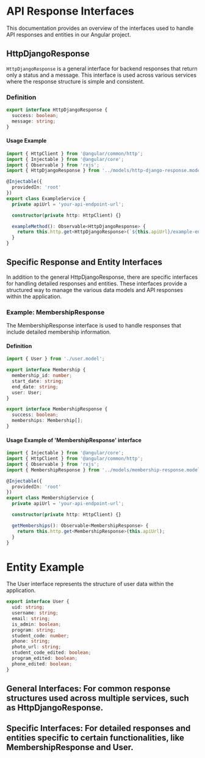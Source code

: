 # API Response Interfaces

This documentation provides an overview of the interfaces used to handle API responses and entities in our Angular project.

## HttpDjangoResponse

`HttpDjangoResponse` is a general interface for backend responses that return only a status and a message. This interface is used across various services where the response structure is simple and consistent.

### Definition

```typescript
export interface HttpDjangoResponse {
  success: boolean;
  message: string;
}
```

#### Usage Example

```typescript
import { HttpClient } from '@angular/common/http';
import { Injectable } from '@angular/core';
import { Observable } from 'rxjs';
import { HttpDjangoResponse } from '../models/http-django-response.model';

@Injectable({
  providedIn: 'root'
})
export class ExampleService {
  private apiUrl = 'your-api-endpoint-url';

  constructor(private http: HttpClient) {}

  exampleMethod(): Observable<HttpDjangoResponse> {
    return this.http.get<HttpDjangoResponse>(`${this.apiUrl}/example-endpoint`);
  }
}
```
## Specific Response and Entity Interfaces

In addition to the general HttpDjangoResponse, there are specific interfaces for handling detailed responses and entities. These interfaces provide a structured way to manage the various data models and API responses within the application.

### Example: MembershipResponse

The MembershipResponse interface is used to handle responses that include detailed membership information.

#### Definition

```typescript
import { User } from './user.model';

export interface Membership {
  membership_id: number;
  start_date: string;
  end_date: string;
  user: User;
}

export interface MembershipResponse {
  success: boolean;
  memberships: Membership[];
}
```

#### Usage Example of 'MembershipResponse' interface

```typescript
import { Injectable } from '@angular/core';
import { HttpClient } from '@angular/common/http';
import { Observable } from 'rxjs';
import { MembershipResponse } from '../models/membership-response.model';

@Injectable({
  providedIn: 'root'
})
export class MembershipService {
  private apiUrl = 'your-api-endpoint-url';

  constructor(private http: HttpClient) {}

  getMemberships(): Observable<MembershipResponse> {
    return this.http.get<MembershipResponse>(this.apiUrl);
  }
}
```
# Entity Example

The User interface represents the structure of user data within the application.

```typescript
export interface User {
  uid: string;
  username: string;
  email: string;
  is_admin: boolean;
  program: string;
  student_code: number;
  phone: string;
  photo_url: string;
  student_code_edited: boolean;
  program_edited: boolean;
  phone_edited: boolean;
}
```

## General Interfaces: For common response structures used across multiple services, such as HttpDjangoResponse.

## Specific Interfaces: For detailed responses and entities specific to certain functionalities, like MembershipResponse and User.